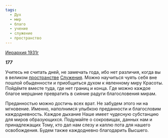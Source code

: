 ```yaml
---
tags:
  - Дух
  - мир
  - благо
  - учение
  - служение
  - пространство
---
```

[Иерархия 1931г](https://127.0.0.1:4002/agni/1931)

___177___

Учитесь не считать дней, не замечать года, ибо нет различия, когда вы в великом [пространстве](../../../tags/#пространство) [Служения](../../../tags/#служение). Можно научиться чуять себя вне пошлой обыденности и приобщиться духом к явленному миру Красоты. Пойдёмте вместе туда, где нет границ и конца. Где можно каждое благое мерцание превратить в сияние радуги благословения мирам.   

Преданностью можно достичь всех врат. Не забудем этого ни на мгновение. Именно, наполнимся улыбкою преданности и благословим каждодневность. Каждое дыхание Наше имеет чудесную субстанцию для миров образующихся. Подумайте о сокровищах, данных нам и принадлежащих Тому, кто дал нам слезу и каплю пота для нашего освобождения. Будем также каждодневно благодарить Высшего.   

